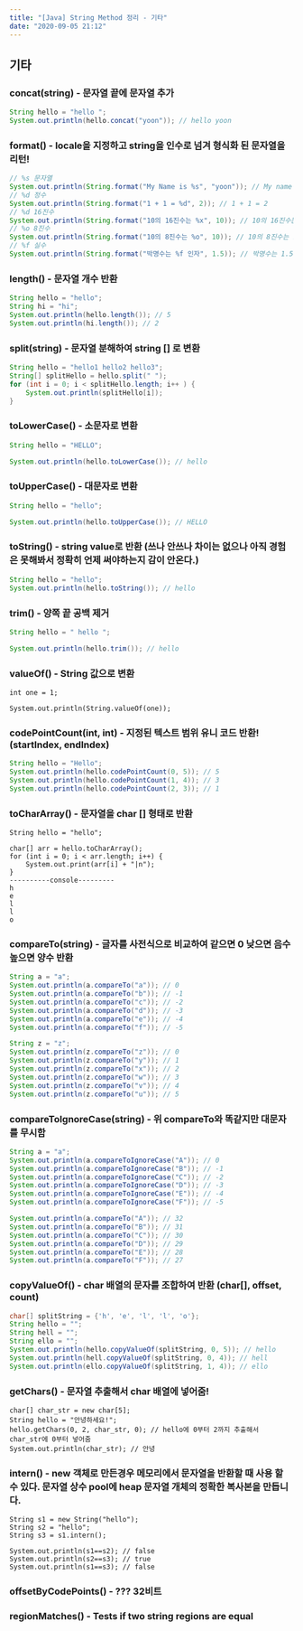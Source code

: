 ```yaml
---
title: "[Java] String Method 정리 - 기타"
date: "2020-09-05 21:12"
---
```


## 기타

### concat(string) - 문자열 끝에 문자열 추가

```java
String hello = "hello ";
System.out.println(hello.concat("yoon")); // hello yoon
```

### format() - locale을 지정하고 string을 인수로 넘겨 형식화 된 문자열을 리턴!

```java
// %s 문자열
System.out.println(String.format("My Name is %s", "yoon")); // My name is yoon
// %d 정수
System.out.println(String.format("1 + 1 = %d", 2)); // 1 + 1 = 2
// %d 16진수
System.out.println(String.format("10의 16진수는 %x", 10)); // 10의 16진수는 a
// %o 8진수
System.out.println(String.format("10의 8진수는 %o", 10)); // 10의 8진수는 12
// %f 실수
System.out.println(String.format("박명수는 %f 인자", 1.5)); // 박명수는 1.500000 인자
```

### length() - 문자열 개수 반환

```java
String hello = "hello";
String hi = "hi";
System.out.println(hello.length()); // 5
System.out.println(hi.length()); // 2
```

### split(string) - 문자열 분해하여 string \[\] 로 변환

```java
String hello = "hello1 hello2 hello3";
String[] splitHello = hello.split(" ");
for (int i = 0; i < splitHello.length; i++ ) {
    System.out.println(splitHello[i]);
}
```

### toLowerCase() - 소문자로 변환

```java
String hello = "HELLO";

System.out.println(hello.toLowerCase()); // hello
```

### toUpperCase() - 대문자로 변환

```java
String hello = "hello";

System.out.println(hello.toUpperCase()); // HELLO
```

### toString() - string value로 반환 (쓰나 안쓰나 차이는 없으나 아직 경험은 못해봐서 정확히 언제 써야하는지 감이 안온다.)

```java
String hello = "hello";
System.out.println(hello.toString()); // hello
```

### trim() - 양쪽 끝 공백 제거

```java
String hello = " hello ";

System.out.println(hello.trim()); // hello
```

### valueOf() - String 값으로 변환

```
int one = 1;

System.out.println(String.valueOf(one));
```

### codePointCount(int, int) - 지정된 텍스트 범위 유니 코드 반환! (startIndex, endIndex)

```java
String hello = "Hello";
System.out.println(hello.codePointCount(0, 5)); // 5
System.out.println(hello.codePointCount(1, 4)); // 3
System.out.println(hello.codePointCount(2, 3)); // 1
```

### toCharArray() - 문자열을 char \[\] 형태로 반환

```
String hello = "hello";

char[] arr = hello.toCharArray();
for (int i = 0; i < arr.length; i++) {
    System.out.print(arr[i] + "|n");
}
----------console---------
h
e
l
l
o
```

### compareTo(string) - 글자를 사전식으로 비교하여 같으면 0 낮으면 음수 높으면 양수 반환

```java
String a = "a";
System.out.println(a.compareTo("a")); // 0
System.out.println(a.compareTo("b")); // -1
System.out.println(a.compareTo("c")); // -2
System.out.println(a.compareTo("d")); // -3
System.out.println(a.compareTo("e")); // -4
System.out.println(a.compareTo("f")); // -5

String z = "z";
System.out.println(z.compareTo("z")); // 0
System.out.println(z.compareTo("y")); // 1
System.out.println(z.compareTo("x")); // 2
System.out.println(z.compareTo("w")); // 3
System.out.println(z.compareTo("v")); // 4
System.out.println(z.compareTo("u")); // 5
```

### compareToIgnoreCase(string) - 위 compareTo와 똑같지만 대문자를 무시함

```java
String a = "a";
System.out.println(a.compareToIgnoreCase("A")); // 0
System.out.println(a.compareToIgnoreCase("B")); // -1
System.out.println(a.compareToIgnoreCase("C")); // -2
System.out.println(a.compareToIgnoreCase("D")); // -3
System.out.println(a.compareToIgnoreCase("E")); // -4
System.out.println(a.compareToIgnoreCase("F")); // -5

System.out.println(a.compareTo("A")); // 32
System.out.println(a.compareTo("B")); // 31
System.out.println(a.compareTo("C")); // 30
System.out.println(a.compareTo("D")); // 29
System.out.println(a.compareTo("E")); // 28
System.out.println(a.compareTo("F")); // 27
```

### copyValueOf() - char 배열의 문자를 조합하여 반환 (char\[\], offset, count)

```java
char[] splitString = {'h', 'e', 'l', 'l', 'o'};
String hello = "";
String hell = "";
String ello = "";
System.out.println(hello.copyValueOf(splitString, 0, 5)); // hello
System.out.println(hell.copyValueOf(splitString, 0, 4)); // hell
System.out.println(ello.copyValueOf(splitString, 1, 4)); // ello
```

### getChars() - 문자열 추출해서 char 배열에 넣어줌!

```
char[] char_str = new char[5];
String hello = "안녕하세요!";
hello.getChars(0, 2, char_str, 0); // hello에 0부터 2까지 추출해서 char_str에 0부터 넣어줌
System.out.println(char_str); // 안녕
```

### intern() - new 객체로 만든경우 메모리에서 문자열을 반환할 때 사용 할 수 있다. 문자열 상수 pool에 heap 문자열 개체의 정확한 복사본을 만듭니다.

```
String s1 = new String("hello");
String s2 = "hello";
String s3 = s1.intern();

System.out.println(s1==s2); // false
System.out.println(s2==s3); // true
System.out.println(s1==s3); // false
```

### offsetByCodePoints() - ??? 32비트

### regionMatches() - Tests if two string regions are equal
